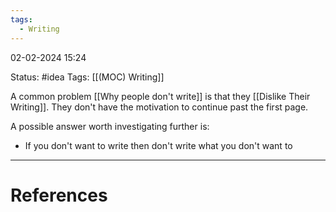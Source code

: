 ```yaml
---
tags:
  - Writing
---
```

02-02-2024 15:24

Status: #idea
Tags: [[(MOC) Writing]]


A common problem [[Why people don't write]] is that they [[Dislike Their Writing]].
They don't have the motivation to continue past the first page.

A possible answer worth investigating further is:
- If you don't want to write then don't write what you don't want to


---
# References


